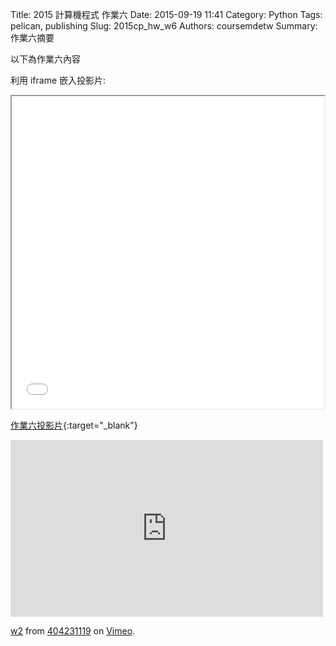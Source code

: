 Title: 2015 計算機程式 作業六
Date: 2015-09-19 11:41
Category: Python
Tags: pelican, publishing
Slug: 2015cp_hw_w6
Authors: coursemdetw
Summary: 作業六摘要

以下為作業六內容

利用 iframe 嵌入投影片:

<iframe src="40423119_cp_w6_p.html" width="500" height="500"></iframe>

[作業六投影片](40423119_cp_w6_p.html){:target="_blank"}

<iframe src="https://player.vimeo.com/video/151343577" width="500" height="283" frameborder="0" webkitallowfullscreen mozallowfullscreen allowfullscreen></iframe> <p><a href="https://vimeo.com/151343577">w2</a> from <a href="https://vimeo.com/user45127671">404231119</a> on <a href="https://vimeo.com">Vimeo</a>.</p>